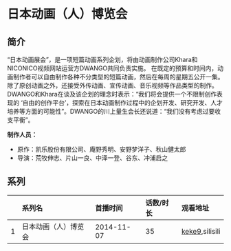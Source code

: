 # 日本动画（人）博览会


## 简介

“日本动画展会”，是一项短篇动画系列企划，将由动画制作公司Khara和NICONICO视频网站运营方DWANGO共同负责实施。
在既定的预算和时间内，动画制作者可以自由制作各种不分类型的短篇动画，然后在每周的星期五公开一集。
除了原创动画之外，还接受外传动画、宣传动画、音乐视频等作品类型的制作。DWANGO和Khara在谈及该企划的理念时表示：“我们将会提供一个不限制创作表现的
‘自由的创作平台’，探索在日本动画制作过程中的企划开发、研究开发、人才培养等方面的可能性”。DWANGO的川上量生会长还说道：“我们没有考虑过要收支平衡”。

**制作人员：**
- 原作：凯乐股份有限公司、庵野秀明、安野梦洋子、秋山健太郎
- 导演：荒牧伸志、片山一良、中泽一登、谷东、冲浦启之

## 系列

|     | 系列名        | 首播时间       | 话数/时长 | 观看地址        |
|:----|:-----------|:-----------|:------|:------------|
| 1   | 日本动画（人）博览会 | 2014-11-07 | 35    | [keke9](https://www.keke9.app/search?k=日本动画（人）博览会),silisili |


